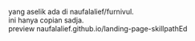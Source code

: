 yang aselik ada di naufalalief/furnivul. <br/>
ini hanya copian sadja. <br/>
preview naufalalief.github.io/landing-page-skillpathEd 
